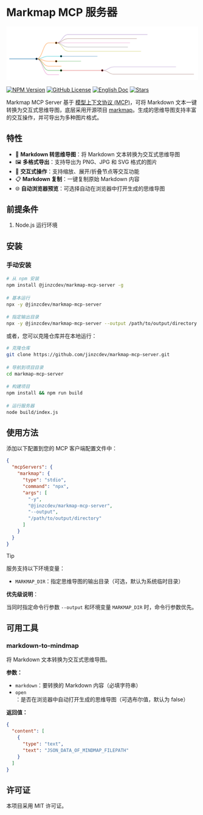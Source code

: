 # Markmap MCP 服务器

![321](./docs/markmap_zh.svg)

[![NPM Version](https://img.shields.io/npm/v/@jinzcdev/markmap-mcp-server.svg)](https://www.npmjs.com/package/@jinzcdev/markmap-mcp-server)
[![GitHub License](https://img.shields.io/github/license/jinzcdev/markmap-mcp-server.svg)](LICENSE)
[![English Doc](https://img.shields.io/badge/English-Click-blue)](README.md)
[![Stars](https://img.shields.io/github/stars/jinzcdev/markmap-mcp-server)](https://github.com/jinzcdev/markmap-mcp-server)

Markmap MCP Server 基于 [模型上下文协议 (MCP)](https://modelcontextprotocol.io/introduction)，可将 Markdown 文本一键转换为交互式思维导图，底层采用开源项目 [markmap](https://github.com/markmap/markmap)。生成的思维导图支持丰富的交互操作，并可导出为多种图片格式。

## 特性

- 🌠 **Markdown 转思维导图**：将 Markdown 文本转换为交互式思维导图
- 🖼️ **多格式导出**：支持导出为 PNG、JPG 和 SVG 格式的图片
- 🔄 **交互式操作**：支持缩放、展开/折叠节点等交互功能
- 📋 **Markdown 复制**：一键复制原始 Markdown 内容
- 🌐 **自动浏览器预览**：可选择自动在浏览器中打开生成的思维导图

## 前提条件

1. Node.js 运行环境

## 安装

### 手动安装

```bash
# 从 npm 安装
npm install @jinzcdev/markmap-mcp-server -g

# 基本运行
npx -y @jinzcdev/markmap-mcp-server

# 指定输出目录
npx -y @jinzcdev/markmap-mcp-server --output /path/to/output/directory
```

或者，您可以克隆仓库并在本地运行：

```bash
# 克隆仓库
git clone https://github.com/jinzcdev/markmap-mcp-server.git

# 导航到项目目录
cd markmap-mcp-server

# 构建项目
npm install && npm run build

# 运行服务器
node build/index.js
```

## 使用方法

添加以下配置到您的 MCP 客户端配置文件中：

```json
{
  "mcpServers": {
    "markmap": {
      "type": "stdio",
      "command": "npx",
      "args": [
        "-y",
        "@jinzcdev/markmap-mcp-server",
        "--output",
        "/path/to/output/directory"
      ]
    }
  }
}
```

> [!TIP]
>
> 服务支持以下环境变量：
>
> - `MARKMAP_DIR`：指定思维导图的输出目录（可选，默认为系统临时目录）
>
> **优先级说明**：
>
> 当同时指定命令行参数 `--output` 和环境变量 `MARKMAP_DIR` 时，命令行参数优先。

## 可用工具

### markdown-to-mindmap

将 Markdown 文本转换为交互式思维导图。

**参数：**

- `markdown`：要转换的 Markdown 内容（必填字符串）
- `open`：是否在浏览器中自动打开生成的思维导图（可选布尔值，默认为 false）

**返回值：**

```json
{
  "content": [
    {
      "type": "text",
      "text": "JSON_DATA_OF_MINDMAP_FILEPATH"
    }
  ]
}
```

## 许可证

本项目采用 MIT 许可证。
